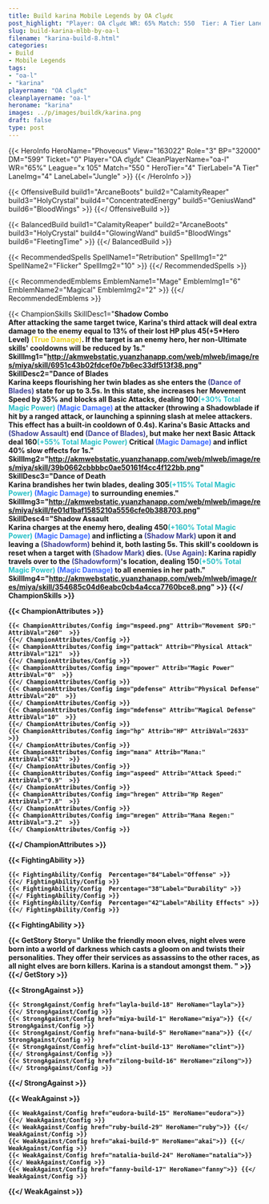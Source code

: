 ```yaml
---
title: Build karina Mobile Legends by OA ƈlყძε
post_highlight: "Player: OA ƈlყძε WR: 65% Match: 550  Tier: A Tier Lane: Jungle"
slug: build-karina-mlbb-by-oa-l
filename: "karina-build-8.html"
categories: 
- Build 
- Mobile Legends
tags: 
- "oa-l"
- "karina"
playername: "OA ƈlყძε"
cleanplayername: "oa-l"
heroname: "karina"
images: ../p/images/buildk/karina.png
draft: false
type: post
---
```


{{< HeroInfo HeroName="Phoveous" View="163022" Role="3" BP="32000" DM="599" Ticket="0" Player="OA ƈlყძε" CleanPlayerName="oa-l" WR="65%" League="x 105" Match="550 " HeroTier="4" TierLabel="A Tier" LaneImg="4" LaneLabel="Jungle" >}} {{< /HeroInfo >}}
 
{{< OffensiveBuild build1="ArcaneBoots"  build2="CalamityReaper" build3="HolyCrystal" build4="ConcentratedEnergy" build5="GeniusWand" build6="BloodWings" >}} {{</ OffensiveBuild >}}  

{{< BalancedBuild build1="CalamityReaper"  build2="ArcaneBoots" build3="HolyCrystal" build4="GlowingWand" build5="BloodWings" build6="FleetingTime" >}} {{</ BalancedBuild >}}  

{{< RecommendedSpells SpellName1="Retribution" SpellImg1="2" SpellName2="Flicker" SpellImg2="10" >}} {{</ RecommendedSpells >}}   

{{< RecommendedEmblems EmblemName1="Mage" EmblemImg1="6" EmblemName2="Magical" EmblemImg2="2" >}} {{</ RecommendedEmblems >}}   

{{< ChampionSkills SkillDesc1="<b>Shadow Combo<br>After attacking the same target twice, Karina's third attack will deal extra damage to the enemy equal to 13% of their lost HP plus 45(+5*Hero Level) <font color='#E5CB19'>(True Damage)</font>. If the target is an enemy hero, her non-Ultimate skills' cooldowns will be reduced by 1s." SkillImg1="http://akmwebstatic.yuanzhanapp.com/web/mlweb/image/res/miya/skill/6951c43b02fdcef0e7b6ec33df513f38.png"  SkillDesc2="<b>Dance of Blades<br>Karina keeps flourishing her twin blades as she enters the <font color='#404495'>(Dance of Blades)</font> state for up to 3.5s. In this state, she increases her Movement Speed by 35% and blocks all Basic Attacks, dealing 100<font color='#27C0C7'>(+30% Total Magic Power)</font> <font color='#3B69FF'>(Magic Damage)</font> at the attacker (throwing a Shadowblade if hit by a ranged attack, or launching a spinning slash at melee attackers. This effect has a built-in cooldown of 0.4s). Karina's Basic Attacks and <font color='#404495'>(Shadow Assault)</font> end <font color='#404495'>(Dance of Blades)</font>, but make her next Basic Attack deal 160<font color='#27C0C7'>(+55% Total Magic Power)</font> Critical <font color='#3B69FF'>(Magic Damage)</font> and inflict 40% slow effects for 1s." SkillImg2="http://akmwebstatic.yuanzhanapp.com/web/mlweb/image/res/miya/skill/39b0662cbbbbc0ae50161f4cc4f122bb.png"  SkillDesc3="<b>Dance of Death<br>Karina brandishes her twin blades, dealing 305<font color='#27C0C7'>(+115% Total Magic Power)</font> <font color='#3B69FF'>(Magic Damage)</font> to surrounding enemies." SkillImg3="http://akmwebstatic.yuanzhanapp.com/web/mlweb/image/res/miya/skill/fe01d1baf1585210a5556cfe0b388703.png"  SkillDesc4="<b>Shadow Assault<br>Karina charges at the enemy hero, dealing 450<font color='#27C0C7'>(+160% Total Magic Power)</font> <font color='#3B69FF'>(Magic Damage)</font> and inflicting a <font color='#404495'>(Shadow Mark)</font> upon it and leaving a <font color='#404495'>(Shadowform)</font> behind it, both lasting 5s. This skill's cooldown is reset when a target with <font color='#404495'>(Shadow Mark)</font> dies. <font color='#404495'>(Use Again)</font>: Karina rapidly travels over to the <font color='#404495'>(Shadowform)</font>'s location, dealing 150<font color='#27C0C7'>(+50% Total Magic Power)</font> <font color='#3B69FF'>(Magic Damage)</font> to all enemies in her path." SkillImg4="http://akmwebstatic.yuanzhanapp.com/web/mlweb/image/res/miya/skill/354685c04d6eabc0cb4a4cca7760bce8.png"  >}} {{</ ChampionSkills >}}
	

{{< ChampionAttributes >}}

	{{< ChampionAttributes/Config img="mspeed.png" Attrib="Movement SPD:" AttribVal="260"  >}} 
	{{</ ChampionAttributes/Config >}}
	{{< ChampionAttributes/Config img="pattack" Attrib="Physical Attack" AttribVal="121"  >}} 
	{{</ ChampionAttributes/Config >}}
	{{< ChampionAttributes/Config img="mpower" Attrib="Magic Power" AttribVal="0"  >}} 
	{{</ ChampionAttributes/Config >}}
	{{< ChampionAttributes/Config img="pdefense" Attrib="Physical Defense" AttribVal="20"  >}} 
	{{</ ChampionAttributes/Config >}}
	{{< ChampionAttributes/Config img="mdefense" Attrib="Magical Defense" AttribVal="10"  >}} 
	{{</ ChampionAttributes/Config >}}
	{{< ChampionAttributes/Config img="hp" Attrib="HP" AttribVal="2633"  >}} 
	{{</ ChampionAttributes/Config >}}
	{{< ChampionAttributes/Config img="mana" Attrib="Mana:" AttribVal="431"  >}} 
	{{</ ChampionAttributes/Config >}}
	{{< ChampionAttributes/Config img="aspeed" Attrib="Attack Speed:" AttribVal="0.9"  >}} 
	{{</ ChampionAttributes/Config >}}
	{{< ChampionAttributes/Config img="hregen" Attrib="Hp Regen" AttribVal="7.8"  >}} 
	{{</ ChampionAttributes/Config >}}
	{{< ChampionAttributes/Config img="mregen" Attrib="Mana Regen:" AttribVal="3.2"  >}} 
	{{</ ChampionAttributes/Config >}}
	
	
{{</ ChampionAttributes >}}


{{< FightingAbility >}}

	{{< FightingAbility/Config  Percentage="84"Label="Offense" >}} 
	{{</ FightingAbility/Config >}}		
	{{< FightingAbility/Config  Percentage="38"Label="Durability" >}} 
	{{</ FightingAbility/Config >}}
	{{< FightingAbility/Config  Percentage="42"Label="Ability Effects" >}} 
	{{</ FightingAbility/Config >}}
	
{{< FightingAbility >}}

{{< GetStory Story=" Unlike the friendly moon elves, night elves were born into a world of darkness which casts a gloom on and twists their personalities. They offer their services as assassins to the other races, as all night elves are born killers. Karina is a standout amongst them. " >}}  {{</ GetStory >}}

{{< StrongAgainst >}}

	{{< StrongAgainst/Config href="layla-build-18" HeroName="layla">}} {{</ StrongAgainst/Config >}}
	{{< StrongAgainst/Config href="miya-build-1" HeroName="miya">}} {{</ StrongAgainst/Config >}}
	{{< StrongAgainst/Config href="nana-build-5" HeroName="nana">}} {{</ StrongAgainst/Config >}}
	{{< StrongAgainst/Config href="clint-build-13" HeroName="clint">}} {{</ StrongAgainst/Config >}}
	{{< StrongAgainst/Config href="zilong-build-16" HeroName="zilong">}} {{</ StrongAgainst/Config >}}
	
{{</ StrongAgainst >}}

{{< WeakAgainst >}}

	{{< WeakAgainst/Config href="eudora-build-15" HeroName="eudora">}} {{</ WeakAgainst/Config >}}
	{{< WeakAgainst/Config href="ruby-build-29" HeroName="ruby">}} {{</ WeakAgainst/Config >}}
	{{< WeakAgainst/Config href="akai-build-9" HeroName="akai">}} {{</ WeakAgainst/Config >}}
	{{< WeakAgainst/Config href="natalia-build-24" HeroName="natalia">}} {{</ WeakAgainst/Config >}}
	{{< WeakAgainst/Config href="fanny-build-17" HeroName="fanny">}} {{</ WeakAgainst/Config >}}
	
{{</ WeakAgainst >}}
